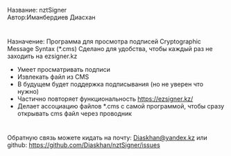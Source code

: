  Название: nztSigner     
 Автор:Иманбердиев Диасхан

#
Назначение:
Программа для просмотра подписей Cryptographic Message Syntax (*.cms)
Сделано для удобства, чтобы каждый раз не заходить на ezsigner.kz

- Умеет просматривать подписи
- Извлекать файл из CMS
- В будущем будет поддержка подписывания (но не уверен что нужно)
- Частично повторяет функциональность https://ezsigner.kz/
- Делает ассоциацию файлов *.cms с самой программой, чтобы сразу открывать cms файл через проводник

#

Обратную связь можете кидать на почту: Diaskhan@yandex.kz
или github: https://github.com/Diaskhan/nztSigner/issues
